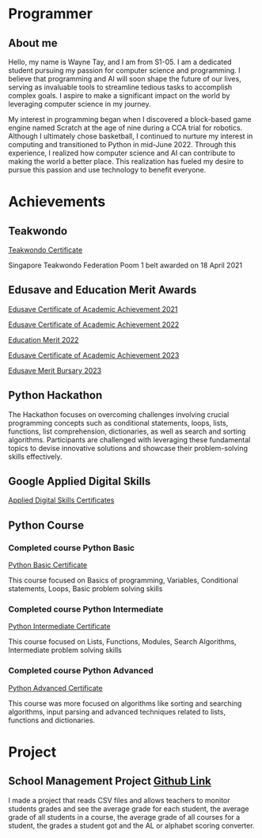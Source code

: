 # Programmer
## About me

Hello, my name is Wayne Tay, and I am from S1-05. I am a dedicated student pursuing my passion for computer science and programming. I believe that programming and AI will soon shape the future of our lives, serving as invaluable tools to streamline tedious tasks to accomplish complex goals. I aspire to make a significant impact on the world by leveraging computer science in my journey.

My interest in programming began when I discovered a block-based game engine named Scratch at the age of nine during a CCA trial for robotics. Although I ultimately chose basketball, I continued to nurture my interest in computing and transitioned to Python in mid-June 2022. Through this experience, I realized how computer science and AI can contribute to making the world a better place. This realization has fueled my desire to pursue this passion and use technology to benefit everyone.

# Achievements

## Teakwondo

[Teakwondo Certificate](https://drive.google.com/file/d/1F4Jrqddo1XEp6kBksI6pMsvIzaTxAKm7/view?usp=sharing)

   Singapore Teakwondo Federation Poom 1 belt awarded on 18 April 2021

## Edusave and Education Merit Awards

[Edusave Certificate of Academic Achievement 2021](https://drive.google.com/file/d/13v4U1EePJa2iz3OSBa3FEcC_AtVcz4ez/view?usp=sharing)

[Edusave Certificate of Academic Achievement 2022](https://drive.google.com/file/d/1wORXn-IGtX-5c9DnIYzqm9u74HWrUszf/view?usp=sharing)

[Education Merit 2022](https://drive.google.com/file/d/1cCqGZaIMWQMYWtb4rDKcsaGLWLpfqPga/view?usp=sharing)

[Edusave Certificate of Academic Achievement 2023](https://drive.google.com/file/d/18zNMwwIXhKTkP1U0Sht0a6X8qY7iA0Kh/view?usp=sharing)

[Edusave Merit Bursary 2023](https://drive.google.com/file/d/1sm-piSqrv3Rb-sqzw69u9snZO7M7Mi7M/view?usp=sharing)
   
## Python Hackathon
   The Hackathon focuses on overcoming challenges involving crucial programming concepts such as conditional statements, loops, lists, functions, list comprehension, dictionaries, as well as search and sorting algorithms. Participants are challenged with leveraging these fundamental topics to devise innovative solutions and showcase their problem-solving skills effectively.

## Google Applied Digital Skills

[Applied Digital Skills Certificates](https://drive.google.com/drive/folders/1mqsUeLbupJW3bIGpuwfIankx0mz0M8g2?usp=drive_link)

## Python Course
### Completed course Python Basic

[Python Basic Certificate](https://drive.google.com/file/d/1dGVgOLhJNbmEaooJqr7THHNGReKWevQV/view?usp=sharing)

This course focused on Basics of programming, Variables, Conditional statements, Loops, Basic problem solving skills

### Completed course Python Intermediate

[Python Intermediate Certificate](https://drive.google.com/file/d/1WwniuBjwVl92bOIZeUX6wWhrB4E1rayP/view?usp=sharing)

This course focused on Lists, Functions, Modules, Search Algorithms, Intermediate problem solving skills

### Completed course Python Advanced

[Python Advanced Certificate](https://drive.google.com/file/d/1dQt8kFBQD5luMZRsqgFJK-VYazzBxrWb/view?usp=sharing)

This course was more focused on algorithms like sorting and searching algorithms, input parsing and advanced techniques related to lists, functions and dictionaries.
# Project

## School Management Project [Github Link](https://github.com/Wayne005/Student-Management-Project)

I made a project that reads CSV files and allows teachers to monitor students grades and see the average grade for each student, the average grade of all students in a course, the average grade of all courses for a student, the grades a student got and the AL or alphabet scoring converter.

